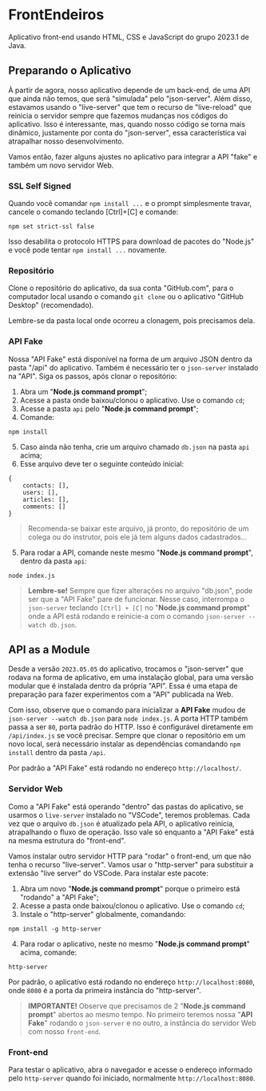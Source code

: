 # FrontEndeiros
Aplicativo front-end usando HTML, CSS e JavaScript do grupo 2023.1 de Java.  

## Preparando o Aplicativo
À partir de agora, nosso aplicativo depende de um back-end, de uma API que ainda não temos, que será "simulada" pelo "json-server". Além disso, estavamos usando o "live-server" que tem o recurso de "live-reload" que reinicia o servidor sempre que fazemos mudanças nos códigos do aplicativo. Isso é interessante, mas, quando nosso código se torna mais dinâmico, justamente por conta do "json-server", essa característica vai atrapalhar nosso desenvolvimento.  

Vamos então, fazer alguns ajustes no aplicativo para integrar a API "fake" e também um novo servidor Web.

### SSL Self Signed
Quando você comandar `npm install ...` e o prompt simplesmente travar, cancele o comando teclando [Ctrl]+[C] e comande:
```
npm set strict-ssl false
```

Isso desabilita o protocolo HTTPS para download de pacotes do "Node.js" e você pode tentar `npm install ...` novamente.

### Repositório
Clone o repositório do aplicativo, da sua conta "GitHub.com", para o computador local usando o comando `git clone` ou o aplicativo "GitHub Desktop" (recomendado).

Lembre-se da pasta local onde ocorreu a clonagem, pois precisamos dela.

### API Fake
Nossa "API Fake" está disponível na forma de um arquivo JSON dentro da pasta "/api" do aplicativo.  Também é necessário ter o `json-server` instalado na "API". Siga os passos, após clonar o repositório:

1. Abra um "**Node.js command prompt**";
2. Acesse a pasta onde baixou/clonou o aplicativo. Use o comando `cd`;
3. Acesse a pasta `api` pelo "**Node.js command prompt**";
4. Comande:
```
npm install
```

5. Caso ainda não tenha, crie um arquivo chamado `db.json` na pasta `api` acima;
4. Esse arquivo deve ter o seguinte conteúdo inicial:

```
{
    contacts: [],
    users: [],
    articles: [],
    comments: []
}
```

> Recomenda-se baixar este arquivo, já pronto, do repositório de um colega ou do instrutor, pois ele já tem alguns dados cadastrados...

5. Para rodar a API, comande neste mesmo "**Node.js command prompt**", dentro da pasta `api`:
```
node index.js
```

>**Lembre-se!**
> Sempre que fizer alterações no arquivo "db.json", pode ser que a "API Fake" pare de funcionar. Nesse caso, interrompa o `json-server` teclando ``[Ctrl] + [C]`` no "**Node.js command prompt**" onde a API está rodando e reinicie-a com o comando `json-server --watch db.json`.

## API as a Module
Desde a versão ``2023.05.05`` do aplicativo, trocamos o "json-server" que rodava na forma de aplicativo, em uma instalação global, para uma versão modular que é instalada dentro da própria "API". Essa é uma etapa de preparação para fazer experimentos com a "API" publicada na Web.

Com isso, observe que o comando para inicializar a **API Fake** mudou de ``json-server --watch db.json`` para ``node index.js``. A porta HTTP também passa a ser ``80``, porta padrão do HTTP. Isso é configurável diretamente em ``/api/index.js`` se você precisar. Sempre que clonar o repositório em um novo local, será necessário instalar as dependências comandando ``npm install`` dentro da pasta ``/api``.

Por padrão a "API Fake" está rodando no endereço ``http://localhost/``.

### Servidor Web
Como a "API Fake" está operando "dentro" das pastas do aplicativo, se usarmos o `live-server` instalado no "VSCode", teremos problemas. Cada vez que o arquivo `db.json` é atualizado pela API, o aplicativo reinicia, atrapalhando o fluxo de operação. Isso vale só enquanto a "API Fake" está na mesma estrutura do "front-end".

Vamos instalar outro servidor HTTP para "rodar" o front-end, um que não tenha o recurso "live-server". Vamos usar o "http-server" para substituir a extensão "live server" do VSCode. Para instalar este pacote:

1. Abra um novo  "**Node.js command prompt**" porque o primeiro está "rodando" a "API Fake";
2. Acesse a pasta onde baixou/clonou o aplicativo. Use o comando `cd`;
3. Instale o "http-server" globalmente, comandando:
```
npm install -g http-server
```
4. Para rodar o aplicativo, neste no mesmo "**Node.js command prompt**" acima, comande:
```
http-server
```
Por padrão, o aplicativo está rodando no endereço ``http://localhost:8080``, onde ``8080`` é a porta da primeira instância do "http-server".

> **IMPORTANTE!**
> Observe que precisamos de 2 "**Node.js command prompt**" abertos ao mesmo tempo. No primeiro teremos nossa "**API Fake**" rodando o `json-server` e no outro, a instância do servidor Web com nosso `front-end`.

### Front-end
Para testar o aplicativo, abra o navegador e acesse o endereço informado pelo `http-server` quando foi iniciado, normalmente `http://localhost:8080`.
